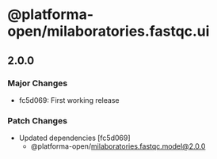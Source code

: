 # @platforma-open/milaboratories.fastqc.ui

## 2.0.0

### Major Changes

- fc5d069: First working release

### Patch Changes

- Updated dependencies [fc5d069]
  - @platforma-open/milaboratories.fastqc.model@2.0.0

